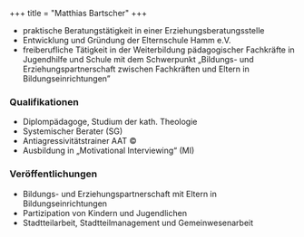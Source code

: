 +++
title = "Matthias Bartscher"
+++

- praktische Beratungstätigkeit in einer Erziehungsberatungsstelle
- Entwicklung und Gründung der Elternschule Hamm e.V.
- freiberufliche Tätigkeit in der Weiterbildung pädagogischer Fachkräfte in Jugendhilfe und Schule mit dem Schwerpunkt „Bildungs- und Erziehungspartnerschaft zwischen Fachkräften und Eltern in Bildungseinrichtungen”

### Qualifikationen
- Diplompädagoge, Studium der kath. Theologie
- Systemischer Berater (SG)
- Antiagressivitätstrainer AAT ©
- Ausbildung in „Motivational Interviewing“ (MI)

### Veröffentlichungen
- Bildungs- und Erziehungspartnerschaft mit Eltern in Bildungseinrichtungen
- Partizipation von Kindern und Jugendlichen
- Stadtteilarbeit, Stadtteilmanagement und Gemeinwesenarbeit
